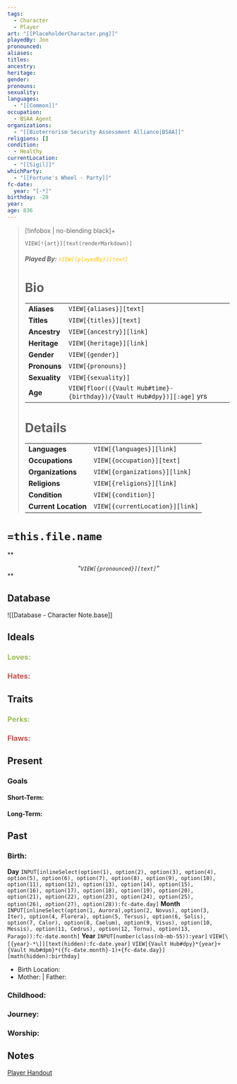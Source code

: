 ```yaml
---
tags:
  - Character
  - Player
art: "[[PlaceholderCharacter.png]]"
playedBy: Jon
pronounced:
aliases:
titles:
ancestry:
heritage:
gender:
pronouns:
sexuality:
languages:
  - "[[Common]]"
occupation:
  - BSAA Agent
organizations:
  - "[[Bioterrorism Security Assessment Alliance|BSAA]]"
religions: []
condition:
  - Healthy
currentLocation:
  - "[[Sigil]]"
whichParty:
  - "[[Fortune's Wheel - Party]]"
fc-date:
  year: "[-*]"
birthday: -28
year:
age: 836
---
```


> [!infobox | no-blending black]+ <font color="#ffffff">Infobox</font>
> 
> `VIEW[!{art}][text(renderMarkdown)]`
> 
> ###### **Played By:** <font color="#ffc000">`VIEW[{playedBy}][text]`</font>
> 
> # Bio
> |  |  |
> |---|---|
> | **Aliases** | `VIEW[{aliases}][text]` |
> | **Titles** | `VIEW[{titles}][text]` |
> | **Ancestry** | `VIEW[{ancestry}][link]` |
> | **Heritage** | `VIEW[{heritage}][link]` |
> | **Gender** | `VIEW[{gender}]` |
> | **Pronouns** | `VIEW[{pronouns}]` |
> | **Sexuality** | `VIEW[{sexuality}]` |
> | **Age** | `VIEW[floor(({Vault Hub#time}-{birthday})/{Vault Hub#dpy})][:age]` yrs |
> 
> # Details
> |  |  |
> |---|---|
> | **Languages** | `VIEW[{languages}][link]` |
> | **Occupations** | `VIEW[{occupation}][text]` |
> | **Organizations** | `VIEW[{organizations}][link]` |
> | **Religions** | `VIEW[{religions}][link]` |
> | **Condition** | `VIEW[{condition}]` |
> | **Current Location** | `VIEW[{currentLocation}][link]` |

# `=this.file.name`

** *<center>"`VIEW[{pronounced}][text]`"</center>* **

## Database
 ![[Database - Character Note.base]]

## Ideals
### <font color="#9bbb59">Loves:</font>



### <font color="#c0504d">Hates:</font>



## Traits
### <font color="#9bbb59">Perks:</font>



### <font color="#c0504d">Flaws:</font>

## Present

### Goals

#### Short-Term:



#### Long-Term:



## Past
### Birth:

**Day** `INPUT[inlineSelect(option(1), option(2), option(3), option(4), option(5), option(6), option(7), option(8), option(9), option(10), option(11), option(12), option(13), option(14), option(15), option(16), option(17), option(18), option(19), option(20), option(21), option(22), option(23), option(24), option(25), option(26), option(27), option(28)):fc-date.day]` **Month** `INPUT[inlineSelect(option(1, Aurora),option(2, Novus), option(3, Iter), option(4, Florera), option(5, Tersus), option(6, Solis), option(7, Calor), option(8, Caelum), option(9, Visus), option(10, Messis), option(11, Cedrus), option(12, Tornu), option(13, Parago)):fc-date.month]` **Year** `INPUT[number(class(nb-mb-55)):year]` `VIEW[\[{year}-*\]][text(hidden):fc-date.year]` `VIEW[{Vault Hub#dpy}*{year}+{Vault Hub#dpm}*({fc-date.month}-1)+{fc-date.day}][math(hidden):birthday]`
- Birth Location: 
- Mother: | Father: 



### Childhood:



### Journey:



### Worship:



## Notes

[Player Handout](https://docs.google.com/document/d/1_eFTuK3teRJSAVbd2QSZxjDTgE_RZH54zZg-3Eoo4Hk/edit?usp=sharing)

